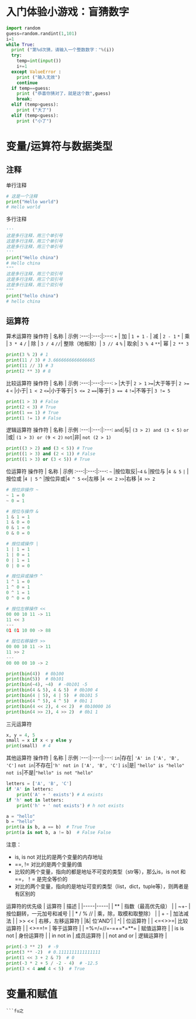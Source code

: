 # 入门体验小游戏：盲猜数字
```python
import random
guess=random.randint(1,101)
i=1
while True:
  print ("第%d次猜，请输入一个整数数字："%(i))
  try:
    temp=int(input())
    i+=1
  except ValueError :
    print ("输入无效")
    continue
  if temp==guess:
    print ("恭喜你猜对了，就是这个数",guess)
    break;
  elif (temp>guess):
    print ("大了")
  elif (temp<guess):
    print ("小了")
```

# 变量/运算符与数据类型
## 注释
单行注释
```python
# 这是一个注释
print("Hello world")
# Hello world
```
多行注释
```python
'''
这是多行注释，用三个单引号
这是多行注释，用三个单引号
这是多行注释，用三个单引号
'''
print("Hello china")
# Hello china
"""
这是多行注释，用三个双引号
这是多行注释，用三个双引号
这是多行注释，用三个双引号
"""
print("hello china")
# hello china
```

## 运算符
算术运算符
操作符 | 名称 | 示例
:---:|:---:|:---:
`+` | 加 | `1 + 1`
`-` | 减 | `2 - 1`
`*` | 乘 | `3 * 4`
`/` | 除 | `3 / 4`
`//`| 整除（地板除）| `3 // 4`
`%` | 取余| `3 % 4`
`**`| 幂 | `2 ** 3`
```python
print(3 % 2) # 1
print(11 / 3) # 3.6666666666666665
print(11 // 3) # 3
print(2 ** 3) # 8
```

比较运算符
操作符 | 名称 | 示例
:---:|:---:|:---:
`>` |大于| `2 > 1`
`>=`|大于等于| `2 >= 4`
`<` |小于| `1 < 2`
`<=`|小于等于| `5 <= 2`
`==`|等于| `3 == 4`
`!=`|不等于| `3 != 5`
```python
print(1 > 3) # False
print(2 < 3) # True
print(1 == 1) # True
print(1 != 1) # False
```

逻辑运算符
操作符 | 名称 | 示例
:---:|:---:|:---:
`and`|与| `(3 > 2) and (3 < 5)`
`or` |或| `(1 > 3) or (9 < 2)`
`not`|非| `not (2 > 1)`
```python
print((3 > 2) and (3 < 5)) # True
print((1 > 3) and (2 < 1)) # False
print((1 > 3) or (3 < 5)) # True
```

位运算符
操作符 | 名称 | 示例
:---:|:---:|:---:
`~` |按位取反|`~4`
`&` |按位与  |`4 & 5`
`|` |按位或  |`4 | 5`
`^` |按位异或|`4 ^ 5`
`<<`|左移    |`4 << 2`
`>>`|右移    |`4 >> 2`
```python
# 按位非操作 ~
~ 1 = 0
~ 0 = 1

# 按位与操作 &
1 & 1 = 1
1 & 0 = 0
0 & 1 = 0
0 & 0 = 0

# 按位或操作 |
1 | 1 = 1
1 | 0 = 1
0 | 1 = 1
0 | 0 = 0

# 按位异或操作 ^
1 ^ 1 = 0
1 ^ 0 = 1
0 ^ 1 = 1
0 ^ 0 = 0

# 按位左移操作 <<
00 00 10 11 -> 11
11 << 3
---
01 01 10 00 -> 88

# 按位右移操作 >>
00 00 10 11 -> 11
11 >> 2
---
00 00 00 10 -> 2

print(bin(4))  # 0b100
print(bin(5))  # 0b101
print(bin(~4), ~4)  # -0b101 -5
print(bin(4 & 5), 4 & 5)  # 0b100 4
print(bin(4 | 5), 4 | 5)  # 0b101 5
print(bin(4 ^ 5), 4 ^ 5)  # 0b1 1
print(bin(4 << 2), 4 << 2)  # 0b10000 16
print(bin(4 >> 2), 4 >> 2)  # 0b1 1
```

三元运算符
```python
x, y = 4, 5
small = x if x < y else y
print(small)  # 4
```

其他运算符
操作符 | 名称 | 示例
:---:|:---:|:---:
`in`|存在| `'A' in ['A', 'B', 'C']`
`not in`|不存在|`'h' not in ['A', 'B', 'C']`
`is`|是| `"hello" is "hello"`
`not is`|不是|`"hello" is not "hello"`
```python
letters = ['A', 'B', 'C']
if 'A' in letters:
    print('A' + ' exists') # A exists
if 'h' not in letters:
    print('h' + ' not exists') # h not exists

a = "hello"
b = "hello"
print(a is b, a == b)  # True True
print(a is not b, a != b)  # False False
```

注意：
- is, is not 对比的是两个变量的内存地址
- ==, != 对比的是两个变量的值
- 比较的两个变量，指向的都是地址不可变的类型（str等），那么is，is not 和 ==，！= 是完全等价的
- 对比的两个变量，指向的是地址可变的类型（list，dict，tuple等），则两者是有区别的

运算符的优先级
| 运算符 | 描述 |
|-----|-----|
| ** | 指数（最高优先级）   |
| ~+- | 按位翻转，一元加号和减号 |
| * / % // | 乘，除，取模和取整除）   |
| + - | 加法减法 |
| >> << | 右移，左移运算符 |
|&| 位‘AND’|
| ^\| | 位运算符  |
| <=<>>=| 比较运算符 |
| <>==!= | 等于运算符  |
| =%=/=//=-=+=*=**= | 赋值运算符 |
| is is not | 身份运算符   |
| in not in | 成员运算符 |
| not and or | 逻辑运算符   |

```python
print(-3 ** 2)  # -9
print(3 ** -2)  # 0.1111111111111111
print(1 << 3 + 2 & 7)  # 0
print(-3 * 2 + 5 / -2 - 4)  # -12.5
print(3 < 4 and 4 < 5)  # True
```

# 变量和赋值
```h饿
```fu之
```
